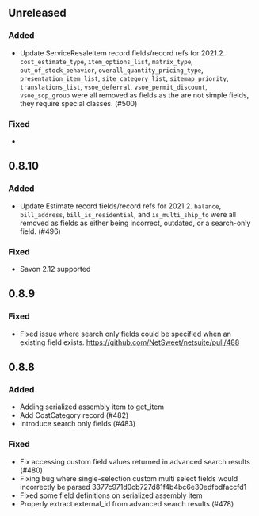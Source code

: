 ## Unreleased

### Added
* Update ServiceResaleItem record fields/record refs for 2021.2. `cost_estimate_type`, `item_options_list`, `matrix_type`, `out_of_stock_behavior`, `overall_quantity_pricing_type`, `presentation_item_list`, `site_category_list`, `sitemap_priority`, `translations_list`, `vsoe_deferral`, `vsoe_permit_discount`, `vsoe_sop_group` were all removed as fields as the are not simple fields, they require special classes. (#500)

### Fixed
*

## 0.8.10

### Added

* Update Estimate record fields/record refs for 2021.2. `balance`, `bill_address`, `bill_is_residential`, and `is_multi_ship_to` were all removed as fields as either being incorrect, outdated, or a search-only field. (#496)

### Fixed

* Savon 2.12 supported

## 0.8.9

### Fixed

* Fixed issue where search only fields could be specified when an existing field exists. https://github.com/NetSweet/netsuite/pull/488

## 0.8.8

### Added

* Adding serialized assembly item to get_item
* Add CostCategory record (#482)
* Introduce search only fields (#483)

### Fixed

* Fix accessing custom field values returned in advanced search results (#480)
* Fixing bug where single-selection custom multi select fields would incorrectly be parsed 3377c971d0cb727d81f4b4bc6e30edfbdfaccfd1
* Fixed some field definitions on serialized assembly item
* Properly extract external_id from advanced search results (#478)
